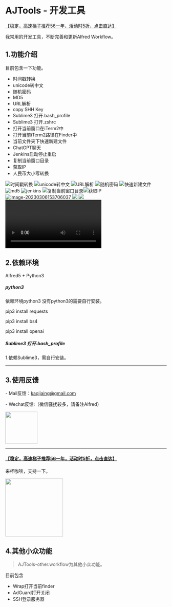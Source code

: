 # AJTools - 开发工具

[【稳定，高速梯子推荐56一年，活动时5折，点击直达】](https://www.hjtnt.link/auth/register?code=QRY5)

我常用的开发工具，不断完善和更新Alfred Workflow。

## 1.功能介绍

目前包含一下功能。

- 时间戳转换
- unicode转中文
- 随机密码
- MD5
- URL解析
- copy SHH Key
- Sublime3 打开.bash_profile
- Sublime3 打开.zshrc
- 打开当前窗口在iTerm2中
- 打开当前iTerm2路径在Finder中
- 当前文件夹下快速新建文件
- ChatGPT聊天
- Jenkins启动停止重启
- 复制当前窗口目录
- 获取IP
- 人民币大小写转换

![时间戳转换](img/ts.png)
![unicode转中文](img/unicode.png)
![URL解析](img/url.png)
![随机密码](img/random.png)
![快速新建文件](img/newFile.png)
![md5](img/md5.png)
![jenkins](img/jenkins.png)
![复制当前窗口目录](img/ajpath.png)![获取IP](img/ip.png)![image-20230306153706037](img/rmb.png)
![](img/all0.png)
![](img/all1.png)
![](gif.mp4)

## 2.依赖环境

Alfred5 + Python3

##### python3

依赖环境python3 没有python3的需要自行安装。

 pip3 install requests

 pip3 install bs4

 pip3 install openai

##### Sublime3 打开.bash_profile

1.依赖Sublime3，需自行安装。

------

## 3.使用反馈

\- Mail反馈：kaqijaing@gmail.com

\- Wechat反馈:（微信骚扰较多，请备注Alfred）

<img src="img/WechatIMG.jpeg" width="100px">


------

#### [【稳定，高速梯子推荐56一年，活动时5折，点击直达】](https://www.hjtnt.link/auth/register?code=QRY5)


 来杯咖啡，支持一下。

<img src="img/zan.png" width="180px">

## 4.其他小众功能

> AJTools-other.workflow为其他小众功能。

目前包含

- Wrap打开当前finder
- AdGuard打开关闭
- SSH登录服务器

